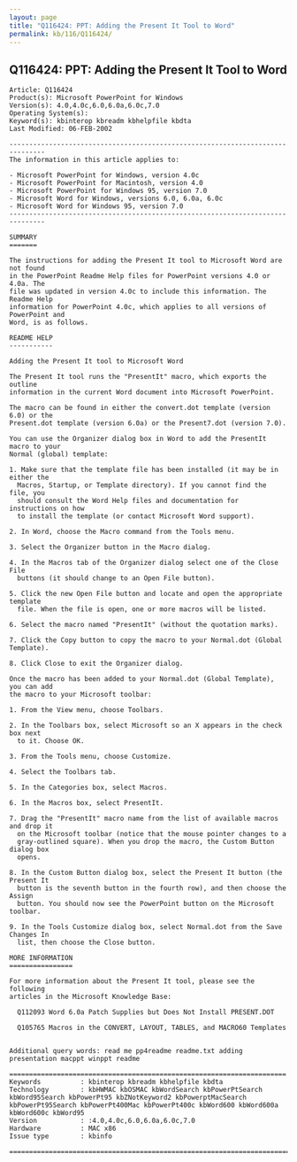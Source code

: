 ```yaml
---
layout: page
title: "Q116424: PPT: Adding the Present It Tool to Word"
permalink: kb/116/Q116424/
---
```


## Q116424: PPT: Adding the Present It Tool to Word

	Article: Q116424
	Product(s): Microsoft PowerPoint for Windows
	Version(s): 4.0,4.0c,6.0,6.0a,6.0c,7.0
	Operating System(s): 
	Keyword(s): kbinterop kbreadm kbhelpfile kbdta
	Last Modified: 06-FEB-2002
	
	-------------------------------------------------------------------------------
	The information in this article applies to:
	
	- Microsoft PowerPoint for Windows, version 4.0c 
	- Microsoft PowerPoint for Macintosh, version 4.0 
	- Microsoft PowerPoint for Windows 95, version 7.0 
	- Microsoft Word for Windows, versions 6.0, 6.0a, 6.0c 
	- Microsoft Word for Windows 95, version 7.0 
	-------------------------------------------------------------------------------
	
	SUMMARY
	=======
	
	The instructions for adding the Present It tool to Microsoft Word are not found
	in the PowerPoint Readme Help files for PowerPoint versions 4.0 or 4.0a. The
	file was updated in version 4.0c to include this information. The Readme Help
	information for PowerPoint 4.0c, which applies to all versions of PowerPoint and
	Word, is as follows.
	
	README HELP
	-----------
	
	Adding the Present It tool to Microsoft Word
	
	The Present It tool runs the "PresentIt" macro, which exports the outline
	information in the current Word document into Microsoft PowerPoint.
	
	The macro can be found in either the convert.dot template (version 6.0) or the
	Present.dot template (version 6.0a) or the Present7.dot (version 7.0).
	
	You can use the Organizer dialog box in Word to add the PresentIt macro to your
	Normal (global) template:
	
	1. Make sure that the template file has been installed (it may be in either the
	  Macros, Startup, or Template directory). If you cannot find the file, you
	  should consult the Word Help files and documentation for instructions on how
	  to install the template (or contact Microsoft Word support).
	
	2. In Word, choose the Macro command from the Tools menu.
	
	3. Select the Organizer button in the Macro dialog.
	
	4. In the Macros tab of the Organizer dialog select one of the Close File
	  buttons (it should change to an Open File button).
	
	5. Click the new Open File button and locate and open the appropriate template
	  file. When the file is open, one or more macros will be listed.
	
	6. Select the macro named "PresentIt" (without the quotation marks).
	
	7. Click the Copy button to copy the macro to your Normal.dot (Global Template).
	
	8. Click Close to exit the Organizer dialog.
	
	Once the macro has been added to your Normal.dot (Global Template), you can add
	the macro to your Microsoft toolbar:
	
	1. From the View menu, choose Toolbars.
	
	2. In the Toolbars box, select Microsoft so an X appears in the check box next
	  to it. Choose OK.
	
	3. From the Tools menu, choose Customize.
	
	4. Select the Toolbars tab.
	
	5. In the Categories box, select Macros.
	
	6. In the Macros box, select PresentIt.
	
	7. Drag the "PresentIt" macro name from the list of available macros and drop it
	  on the Microsoft toolbar (notice that the mouse pointer changes to a
	  gray-outlined square). When you drop the macro, the Custom Button dialog box
	  opens.
	
	8. In the Custom Button dialog box, select the Present It button (the Present It
	  button is the seventh button in the fourth row), and then choose the Assign
	  button. You should now see the PowerPoint button on the Microsoft toolbar.
	
	9. In the Tools Customize dialog box, select Normal.dot from the Save Changes In
	  list, then choose the Close button.
	
	MORE INFORMATION
	================
	
	For more information about the Present It tool, please see the following
	articles in the Microsoft Knowledge Base:
	
	  Q112093 Word 6.0a Patch Supplies but Does Not Install PRESENT.DOT
	
	  Q105765 Macros in the CONVERT, LAYOUT, TABLES, and MACRO60 Templates
	
	
	Additional query words: read me pp4readme readme.txt adding presentation macppt winppt readme
	
	======================================================================
	Keywords          : kbinterop kbreadm kbhelpfile kbdta 
	Technology        : kbHWMAC kbOSMAC kbWordSearch kbPowerPtSearch kbWord95Search kbPowerPt95 kbZNotKeyword2 kbPowerptMacSearch kbPowerPt95Search kbPowerPt400Mac kbPowerPt400c kbWord600 kbWord600a kbWord600c kbWord95
	Version           : :4.0,4.0c,6.0,6.0a,6.0c,7.0
	Hardware          : MAC x86
	Issue type        : kbinfo
	
	=============================================================================
	
